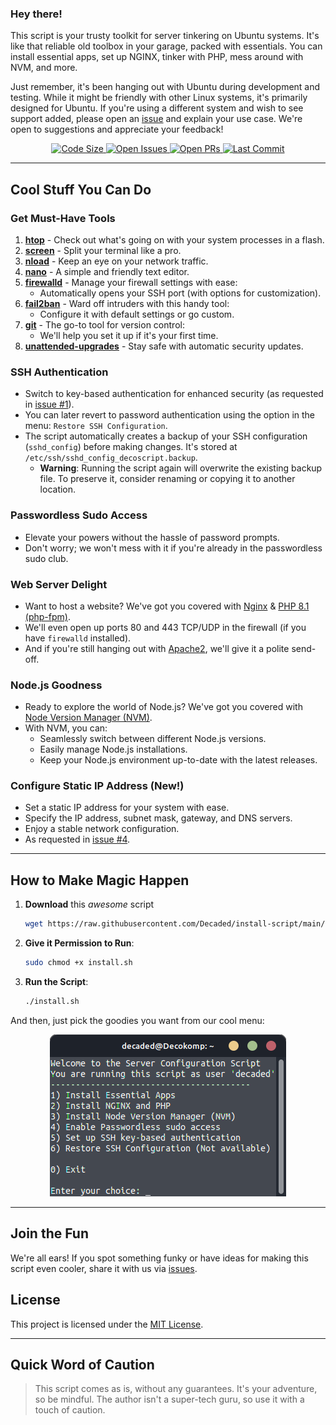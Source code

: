 ### Hey there!

This script is your trusty toolkit for server tinkering on Ubuntu systems. It's like that reliable old toolbox in your garage, packed with essentials. You can install essential
apps, set up NGINX, tinker with PHP, mess around with NVM, and more.

Just remember, it's been hanging out with Ubuntu during development and testing. While it might be friendly with other Linux systems, it's primarily designed for Ubuntu. If you're
using a different system and wish to see support added, please open an [issue](https://github.com/Decaded/install-script/issues) and explain your use case. We're open to
suggestions and appreciate your feedback!

<div align="center">
  <a href="https://github.com/Decaded/install-script">
    <img src="https://img.shields.io/github/languages/code-size/Decaded/install-script" alt="Code Size">
  </a>
  <a href="https://github.com/Decaded/install-script/issues">
    <img src="https://img.shields.io/github/issues/Decaded/install-script" alt="Open Issues">
  </a>
  <a href="https://github.com/Decaded/install-script/pulls">
    <img src="https://img.shields.io/github/issues-pr/Decaded/install-script" alt="Open PRs">
  </a>
  <a href="https://github.com/Decaded/install-script/commits">
    <img src="https://img.shields.io/github/last-commit/Decaded/install-script" alt="Last Commit">
  </a>
</div>

---

## Cool Stuff You Can Do

### Get Must-Have Tools

1. **[htop](https://htop.dev/)** - Check out what's going on with your system processes in a flash.
2. **[screen](https://www.gnu.org/software/screen/)** - Split your terminal like a pro.
3. **[nload](https://github.com/rolandriegel/nload)** - Keep an eye on your network traffic.
4. **[nano](https://www.nano-editor.org/)** - A simple and friendly text editor.
5. **[firewalld](https://firewalld.org/)** - Manage your firewall settings with ease:
   - Automatically opens your SSH port (with options for customization).
6. **[fail2ban](https://github.com/fail2ban/fail2ban)** - Ward off intruders with this handy tool:
   - Configure it with default settings or go custom.
7. **[git](https://git-scm.com/)** - The go-to tool for version control:
   - We'll help you set it up if it's your first time.
8. **[unattended-upgrades](https://help.ubuntu.com/community/AutomaticSecurityUpdates)** - Stay safe with automatic security updates.

### SSH Authentication

- Switch to key-based authentication for enhanced security (as requested in [issue #1](https://github.com/Decaded/install-script/issues/1)).
- You can later revert to password authentication using the option in the menu: `Restore SSH Configuration`.
- The script automatically creates a backup of your SSH configuration (`sshd_config`) before making changes. It's stored at `/etc/ssh/sshd_config_decoscript.backup`.
  - **Warning**: Running the script again will overwrite the existing backup file. To preserve it, consider renaming or copying it to another location.

### Passwordless Sudo Access

- Elevate your powers without the hassle of password prompts.
- Don't worry; we won't mess with it if you're already in the passwordless sudo club.

### Web Server Delight

- Want to host a website? We've got you covered with [Nginx](https://www.nginx.com/) & [PHP 8.1 (php-fpm)](https://www.php.net/releases/8_1_0.php).
- We'll even open up ports 80 and 443 TCP/UDP in the firewall (if you have `firewalld` installed).
- And if you're still hanging out with [Apache2](https://httpd.apache.org/), we'll give it a polite send-off.

### Node.js Goodness

- Ready to explore the world of Node.js? We've got you covered with [Node Version Manager (NVM)](https://github.com/nvm-sh/nvm).
- With NVM, you can:
  - Seamlessly switch between different Node.js versions.
  - Easily manage Node.js installations.
  - Keep your Node.js environment up-to-date with the latest releases.

### Configure Static IP Address (New!)

- Set a static IP address for your system with ease.
- Specify the IP address, subnet mask, gateway, and DNS servers.
- Enjoy a stable network configuration.
- As requested in [issue #4](https://github.com/Decaded/install-script/issues/4).

---

## How to Make Magic Happen

1. **Download** this _awesome_ script

   ```bash
   wget https://raw.githubusercontent.com/Decaded/install-script/main/install.sh
   ```

2. **Give it Permission to Run**:

   ```bash
   sudo chmod +x install.sh
   ```

3. **Run the Script**:

   ```bash
   ./install.sh
   ```

And then, just pick the goodies you want from our cool menu:

<div align="center">
  <img src="images/main_menu.png" alt="Script in Action">
</div>

---

## Join the Fun

We're all ears! If you spot something funky or have ideas for making this script even cooler, share it with us via [issues](https://github.com/Decaded/install-script/issues).

## License

This project is licensed under the [MIT License](LICENSE).

---

## Quick Word of Caution

> This script comes as is, without any guarantees. It's your adventure, so be mindful. The author isn't a super-tech guru, so use it with a touch of caution.
